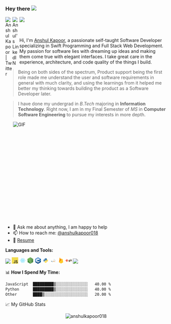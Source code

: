 ### Hey there <img src="https://media.giphy.com/media/hvRJCLFzcasrR4ia7z/giphy.gif" width="25px">

<a href="https://twitter.com/anshulkapoor018">
  <img align="left" alt="Anshul Kapoor | Twitter" width="22px" src="https://raw.githubusercontent.com/peterthehan/peterthehan/master/assets/twitter.svg" />
</a>
<a href="https://www.linkedin.com/in/anshulkapoor018/">
  <img align="left" alt="Anshul's LinkedIN" width="22px" src="https://raw.githubusercontent.com/peterthehan/peterthehan/master/assets/linkedin.svg" />
</a>

![](https://visitor-badge.glitch.me/badge?page_id=anshulkapoor018.anshulkapoor018)

<br />

Hi, I'm [Anshul Kapoor](https://www.linkedin.com/in/anshulkapoor018), a passionate self-taught Software Developer specializing in Swift Programming and Full Stack Web Development. My passion for software lies with dreaming up ideas and making them come true with elegant interfaces. I take great care in the experience, architecture, and code quality of the things I build.

>Being on both sides of the spectrum, Product support being the first role made me understand the user and software requirements in general with much clarity, and using the learnings from it helped me better my thinking towards building the product as a Software Developer later.

>I have done my undergrad in *B.Tech* majoring in **Information Technology**. Right now, I am in my Final Semester of *MS* in **Computer Software Engineering** to pursue my interests in more depth.


  <img align="right" alt="GIF" src="https://github.com/abhisheknaiidu/abhisheknaiidu/blob/master/code.gif?raw=true" width="480" height="320" />
  
- 💬 Ask me about anything, I am happy to help
- 📫 How to reach me: [@anshulkapoor018](mailto:anshulkapoor018@gmail.com)
- 📝 [Resume](https://drive.google.com/file/d/1Gktruga2PIDxEAoBMDny5fG7YSX1aQ-u/view?usp=sharing)

**Languages and Tools:**  

<code><img height="20" src="https://res.cloudinary.com/django/image/upload/v1615870627/swift_dplozc.png"></code>
<code><img height="20" src="https://raw.githubusercontent.com/github/explore/80688e429a7d4ef2fca1e82350fe8e3517d3494d/topics/javascript/javascript.png"></code>
<code><img height="20" src="https://raw.githubusercontent.com/github/explore/80688e429a7d4ef2fca1e82350fe8e3517d3494d/topics/react/react.png"></code>
<code><img height="20" src="https://raw.githubusercontent.com/github/explore/80688e429a7d4ef2fca1e82350fe8e3517d3494d/topics/nodejs/nodejs.png"></code>
<code><img height="20" src="https://raw.githubusercontent.com/github/explore/80688e429a7d4ef2fca1e82350fe8e3517d3494d/topics/cpp/cpp.png"></code>
<code><img height="20" src="https://raw.githubusercontent.com/github/explore/80688e429a7d4ef2fca1e82350fe8e3517d3494d/topics/python/python.png"></code>
<code><img height="20" src="https://raw.githubusercontent.com/github/explore/80688e429a7d4ef2fca1e82350fe8e3517d3494d/topics/mysql/mysql.png"></code>
<code><img height="20" src="https://raw.githubusercontent.com/github/explore/80688e429a7d4ef2fca1e82350fe8e3517d3494d/topics/firebase/firebase.png"></code>
<code><img height="20" src="https://raw.githubusercontent.com/github/explore/80688e429a7d4ef2fca1e82350fe8e3517d3494d/topics/git/git.png"></code>
<code><img height="20" src="https://res.cloudinary.com/django/image/upload/v1615870870/icons8-mongodb-96_i3e3x8.png"></code>

📊 **How I Spend My Time:**
<!--START_SECTION:waka-->
```text
JavaScript  █████████▒░░░░░░░░░░░░░░   40.00 % 
Python      █████████▒░░░░░░░░░░░░░░   40.00 % 
Other       ████▒░░░░░░░░░░░░░░░░░░░   20.00 % 
```
<!--END_SECTION:waka-->

📈 My GitHub Stats

<p align="center"> <img src="https://github-readme-stats.vercel.app/api?username=anshulkapoor018&show_icons=true&theme=gotham" alt="anshulkapoor018" />
